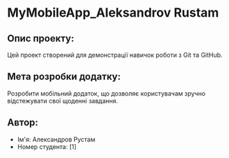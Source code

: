 # MyMobileApp_Aleksandrov Rustam
## Опис проекту:
Цей проект створений для демонстрації навичок роботи з Git та GitHub.

## Мета розробки додатку:
Розробити мобільний додаток, що дозволяє користувачам зручно відстежувати свої щоденні завдання.

## Автор:
- Ім'я: Александров Рустам
- Номер студента: [1]
